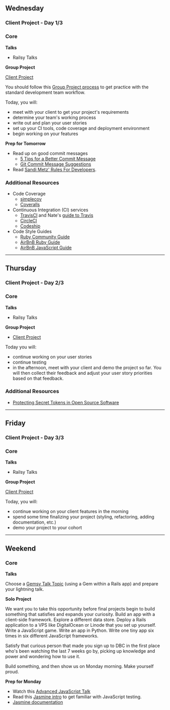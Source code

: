 ## Wednesday
### Client Project - Day 1/3

### Core

**Talks**

- Railsy Talks

**Group Project**

[Client Project](../../../../client-project-challenge)

You should follow this [Group Project process](../resources/group_project_process.md) to get practice with the standard development team workflow.

Today, you will:

- meet with your client to get your project's requirements
- determine your team's working process
- write out and plan your user stories
- set up your CI tools, code coverage and deployment environment
- begin working on your features

**Prep for Tomorrow**

- Read up on good commit messages
    - [5 Tips for a Better Commit Message](http://robots.thoughtbot.com/5-useful-tips-for-a-better-commit-message)
    - [Git Commit Message Suggestions](http://tbaggery.com/2008/04/19/a-note-about-git-commit-messages.html)
- Read [Sandi Metz' Rules For Developers](http://robots.thoughtbot.com/sandi-metz-rules-for-developers).

### Additional Resources

- Code Coverage
  - [simplecov](https://github.com/colszowka/simplecov)
  - [Coveralls](https://coveralls.io/)
- Continuous Integration (CI) services
  - [TravisCI](https://travis-ci.org) and Nate's [guide to Travis](../resources/travis.md)
  - [CircleCI](https://circleci.com)
  - [Codeship](https://codeship.com/)
- Code Style Guides
  - [Ruby Community Guide](https://github.com/bbatsov/ruby-style-guide)
  - [AirBnB Ruby Guide](https://github.com/airbnb/ruby)
  - [AirBnB JavaScript Guide](https://github.com/airbnb/javascript/tree/master/es5)

---

## Thursday
### Client Project - Day 2/3

### Core

**Talks**

- Railsy Talks

**Group Project**

- [Client Project](../../../../client-project-challenge)

Today you will:

- continue working on your user stories
- continue testing
- in the afternoon, meet with your client and demo the project so far. You will then collect their feedback and adjust your user story priorities based on that feedback.

### Additional Resources

- [Protecting Secret Tokens in Open Source Software](https://github.com/devbootcamp/reference/wiki/Open-Source-Secrets)

---

## Friday
### Client Project - Day 3/3

### Core

**Talks**

- Railsy Talks

**Group Project**

[Client Project](../../../../client-project-challenge)

Today, you will:

- continue working on your client features in the morning
- spend some time finalizing your project (styling, refactoring, adding documentation, etc.)
- demo your project to your cohort

---

## Weekend

### Core

**Talks**

Choose a [Gemsy Talk Topic](../resources/gemsy_talk_topics.md) (using a Gem within a Rails app) and prepare your lightning talk.

**Solo Project**

We want you to take this opportunity before final projects begin to build something that satisfies and expands your curiosity. Build an app with a client-side framework. Explore a different data store. Deploy a Rails application to a VPS like DigitalOcean or Linode that you set up yourself. Write a JavaScript game. Write an app in Python. Write one tiny app six times in six different JavaScript frameworks.

Satisfy that curious person that made you sign up to DBC in the first place who's been watching the last 7 weeks go by, picking up knowledge and power and wondering how to use it.

Build something, and then show us on Monday morning. Make yourself proud.

**Prep for Monday**
- Watch this [Advanced JavaScript Talk](https://talks.devbootcamp.com/mvc-oojs-memory-game)
- Read this [Jasmine intro](../resources/jasmine.md) to get familiar with JavaScript testing.
- [Jasmine documentation](http://jasmine.github.io)
